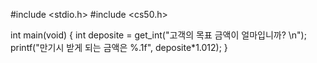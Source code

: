 #include <stdio.h>
#include <cs50.h>

int main(void)
{
    int deposite = get_int("고객의 목표 금액이 얼마입니까? \n");
    printf("만기시 받게 되는 금액은 %.1f", deposite*1.012);
}
